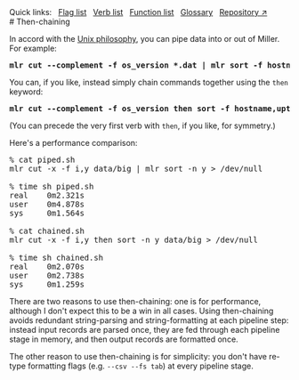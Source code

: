 <!---  PLEASE DO NOT EDIT DIRECTLY. EDIT THE .md.in FILE PLEASE. --->
<div>
<span class="quicklinks">
Quick links:
&nbsp;
<a class="quicklink" href="../reference-main-flag-list/index.html">Flag list</a>
&nbsp;
<a class="quicklink" href="../reference-verbs/index.html">Verb list</a>
&nbsp;
<a class="quicklink" href="../reference-dsl-builtin-functions/index.html">Function list</a>
&nbsp;
<a class="quicklink" href="../glossary/index.html">Glossary</a>
&nbsp;
<a class="quicklink" href="https://github.com/johnkerl/miller" target="_blank">Repository ↗</a>
</span>
</div>
# Then-chaining

In accord with the [Unix philosophy](http://en.wikipedia.org/wiki/Unix_philosophy), you can pipe data into or out of Miller. For example:

<pre class="pre-highlight-non-pair">
<b>mlr cut --complement -f os_version *.dat | mlr sort -f hostname,uptime</b>
</pre>

You can, if you like, instead simply chain commands together using the `then` keyword:

<pre class="pre-highlight-non-pair">
<b>mlr cut --complement -f os_version then sort -f hostname,uptime *.dat</b>
</pre>

(You can precede the very first verb with `then`, if you like, for symmetry.)

Here's a performance comparison:

<pre class="pre-non-highlight-non-pair">
% cat piped.sh
mlr cut -x -f i,y data/big | mlr sort -n y &gt; /dev/null

% time sh piped.sh
real    0m2.321s
user    0m4.878s
sys     0m1.564s

% cat chained.sh
mlr cut -x -f i,y then sort -n y data/big &gt; /dev/null

% time sh chained.sh
real    0m2.070s
user    0m2.738s
sys     0m1.259s
</pre>

There are two reasons to use then-chaining: one is for performance, although I don't expect this to be a win in all cases.  Using then-chaining avoids redundant string-parsing and string-formatting at each pipeline step: instead input records are parsed once, they are fed through each pipeline stage in memory, and then output records are formatted once.

The other reason to use then-chaining is for simplicity: you don't have re-type formatting flags (e.g. `--csv --fs tab`) at every pipeline stage.
